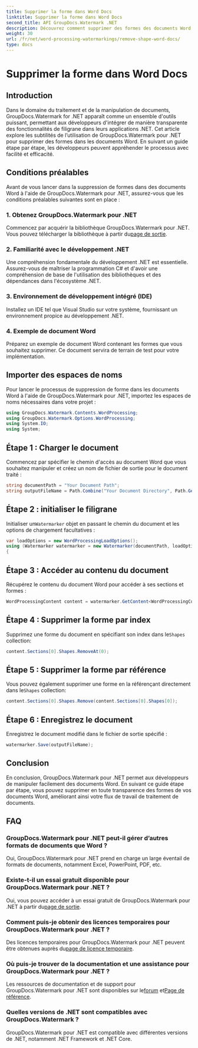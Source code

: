 ```yaml
---
title: Supprimer la forme dans Word Docs
linktitle: Supprimer la forme dans Word Docs
second_title: API GroupDocs.Watermark .NET
description: Découvrez comment supprimer des formes des documents Word à l’aide de GroupDocs.Watermark pour .NET. Manipulation de documents simple, efficace et puissante.
weight: 30
url: /fr/net/word-processing-watermarkings/remove-shape-word-docs/
type: docs
---
```

# Supprimer la forme dans Word Docs

## Introduction
Dans le domaine du traitement et de la manipulation de documents, GroupDocs.Watermark for .NET apparaît comme un ensemble d'outils puissant, permettant aux développeurs d'intégrer de manière transparente des fonctionnalités de filigrane dans leurs applications .NET. Cet article explore les subtilités de l’utilisation de GroupDocs.Watermark pour .NET pour supprimer des formes dans les documents Word. En suivant un guide étape par étape, les développeurs peuvent appréhender le processus avec facilité et efficacité.
## Conditions préalables
Avant de vous lancer dans la suppression de formes dans des documents Word à l'aide de GroupDocs.Watermark pour .NET, assurez-vous que les conditions préalables suivantes sont en place :
### 1. Obtenez GroupDocs.Watermark pour .NET
 Commencez par acquérir la bibliothèque GroupDocs.Watermark pour .NET. Vous pouvez télécharger la bibliothèque à partir du[page de sortie](https://releases.groupdocs.com/Watermark/net/).
### 2. Familiarité avec le développement .NET
Une compréhension fondamentale du développement .NET est essentielle. Assurez-vous de maîtriser la programmation C# et d'avoir une compréhension de base de l'utilisation des bibliothèques et des dépendances dans l'écosystème .NET.
### 3. Environnement de développement intégré (IDE)
Installez un IDE tel que Visual Studio sur votre système, fournissant un environnement propice au développement .NET. 
### 4. Exemple de document Word
Préparez un exemple de document Word contenant les formes que vous souhaitez supprimer. Ce document servira de terrain de test pour votre implémentation.

## Importer des espaces de noms
Pour lancer le processus de suppression de forme dans les documents Word à l'aide de GroupDocs.Watermark pour .NET, importez les espaces de noms nécessaires dans votre projet :
```csharp
using GroupDocs.Watermark.Contents.WordProcessing;
using GroupDocs.Watermark.Options.WordProcessing;
using System.IO;
using System;
```
## Étape 1 : Charger le document
Commencez par spécifier le chemin d'accès au document Word que vous souhaitez manipuler et créez un nom de fichier de sortie pour le document traité :
```csharp
string documentPath = "Your Document Path";
string outputFileName = Path.Combine("Your Document Directory", Path.GetFileName(documentPath));
```
## Étape 2 : initialiser le filigrane
 Initialiser un`Watermarker` objet en passant le chemin du document et les options de chargement facultatives :
```csharp
var loadOptions = new WordProcessingLoadOptions();
using (Watermarker watermarker = new Watermarker(documentPath, loadOptions))
{
```
## Étape 3 : Accéder au contenu du document
Récupérez le contenu du document Word pour accéder à ses sections et formes :
```csharp
WordProcessingContent content = watermarker.GetContent<WordProcessingContent>();
```
## Étape 4 : Supprimer la forme par index
 Supprimez une forme du document en spécifiant son index dans le`Shapes` collection:
```csharp
content.Sections[0].Shapes.RemoveAt(0);
```
## Étape 5 : Supprimer la forme par référence
 Vous pouvez également supprimer une forme en la référençant directement dans le`Shapes` collection:
```csharp
content.Sections[0].Shapes.Remove(content.Sections[0].Shapes[0]);
```
## Étape 6 : Enregistrez le document
Enregistrez le document modifié dans le fichier de sortie spécifié :
```csharp
watermarker.Save(outputFileName);
```

## Conclusion
En conclusion, GroupDocs.Watermark pour .NET permet aux développeurs de manipuler facilement des documents Word. En suivant ce guide étape par étape, vous pouvez supprimer en toute transparence des formes de vos documents Word, améliorant ainsi votre flux de travail de traitement de documents.
## FAQ
### GroupDocs.Watermark pour .NET peut-il gérer d’autres formats de documents que Word ?
Oui, GroupDocs.Watermark pour .NET prend en charge un large éventail de formats de documents, notamment Excel, PowerPoint, PDF, etc.
### Existe-t-il un essai gratuit disponible pour GroupDocs.Watermark pour .NET ?
 Oui, vous pouvez accéder à un essai gratuit de GroupDocs.Watermark pour .NET à partir du[page de sortie](https://releases.groupdocs.com/).
### Comment puis-je obtenir des licences temporaires pour GroupDocs.Watermark pour .NET ?
 Des licences temporaires pour GroupDocs.Watermark pour .NET peuvent être obtenues auprès du[page de licence temporaire](https://purchase.groupdocs.com/temporary-license/).
### Où puis-je trouver de la documentation et une assistance pour GroupDocs.Watermark pour .NET ?
 Les ressources de documentation et de support pour GroupDocs.Watermark pour .NET sont disponibles sur le[forum](https://forum.groupdocs.com/c/watermark/19) et[Page de référence](https://tutorials.groupdocs.com/Watermark/net/).
### Quelles versions de .NET sont compatibles avec GroupDocs.Watermark ?
GroupDocs.Watermark pour .NET est compatible avec différentes versions de .NET, notamment .NET Framework et .NET Core.